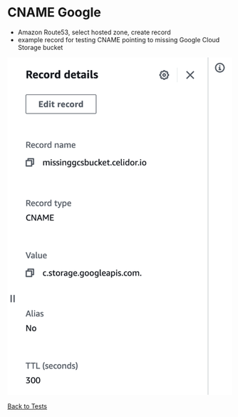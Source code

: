 # CNAME Google

* Amazon Route53, select hosted zone, create record
* example record for testing CNAME pointing to missing Google Cloud Storage bucket

![Alt text](images/cname-google.png?raw=true "Example DNS record")

[Back to Tests](..\tests.md)